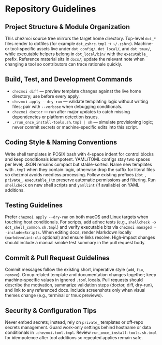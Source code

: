 # Repository Guidelines

## Project Structure & Module Organization
This chezmoi source tree mirrors the target home directory. Top-level `dot_*` files render to dotfiles (for example `dot_zshrc.tmpl` → `~/.zshrc`). Machine- or tool-specific assets live under `dot_config/`, `dot_local/`, and `dot_tmux/`, while executable helpers belong in `dot_local/bin/` with the `executable_` prefix. Reference material sits in `docs/`; update the relevant note when changing a tool so contributors can trace rationale quickly.

## Build, Test, and Development Commands
- `chezmoi diff` — preview template changes against the live home directory; use before every apply.
- `chezmoi apply --dry-run` — validate templating logic without writing files; pair with `--verbose` when debugging conditionals.
- `chezmoi doctor` — run after major updates to catch missing dependencies or platform detection issues.
- `./run_once_install-tools.sh.tmpl | sh` — simulate provisioning logic; never commit secrets or machine-specific edits into this script.

## Coding Style & Naming Conventions
Write shell templates in POSIX bash with 4-space indent for control blocks and keep conditionals idempotent. YAML/TOML configs stay two spaces per level; JSON remains compact but stable-sorted. Name new templates with `.tmpl` when they contain logic, otherwise drop the suffix for literal files so chezmoi avoids needless processing. Follow existing prefixes (`dot_`, `private_`, `executable_`) to preserve automatic permissions and filtering. Run `shellcheck` on new shell scripts and `yamllint` (if available) on YAML additions.

## Testing Guidelines
Prefer `chezmoi apply --dry-run` on both macOS and Linux targets when touching host conditionals. For scripts, add adhoc tests (e.g., `shellcheck -x dot_shell_common.sh.tmpl`) and verify executable bits via `chezmoi managed --include=Scripts`. When editing docs, render Markdown locally (`markdownlint-cli` optional) and ensure links resolve. High-impact changes should include a manual smoke test summary in the pull request body.

## Commit & Pull Request Guidelines
Commit messages follow the existing short, imperative style (`add`, `fix`, `remove`). Group related template and documentation changes together; keep machine-specific values in ignored `.toml` locals. Pull requests should describe the motivation, summarize validation steps (doctor, diff, dry-run), and link to any referenced docs. Include screenshots only when visual themes change (e.g., terminal or tmux previews).

## Security & Configuration Tips
Never embed secrets; instead, rely on `private_` templates or off-repo secrets management. Guard work-only settings behind hostname or data conditionals in `.chezmoi.toml.tmpl`. Review `run_once_install-tools.sh.tmpl` for idempotence after tool additions so repeated applies remain safe.
